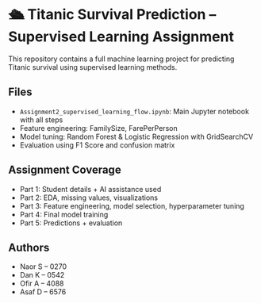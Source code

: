
# 🛳 Titanic Survival Prediction – Supervised Learning Assignment

This repository contains a full machine learning project for predicting Titanic survival using supervised learning methods.

##  Files
- `Assignment2_supervised_learning_flow.ipynb`: Main Jupyter notebook with all steps
- Feature engineering: FamilySize, FarePerPerson
- Model tuning: Random Forest & Logistic Regression with GridSearchCV
- Evaluation using F1 Score and confusion matrix

##  Assignment Coverage
- Part 1: Student details + AI assistance used
- Part 2: EDA, missing values, visualizations
- Part 3: Feature engineering, model selection, hyperparameter tuning
- Part 4: Final model training
- Part 5: Predictions + evaluation

##  Authors
- Naor S – 0270  
- Dan K – 0542  
- Ofir A – 4088  
- Asaf D – 6576
